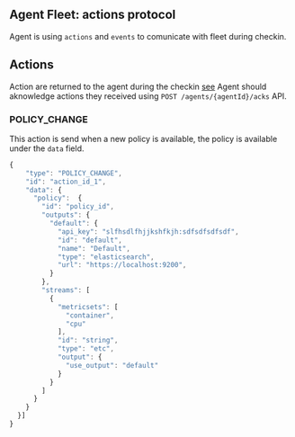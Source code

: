 ## Agent Fleet: actions protocol

Agent is using `actions` and `events` to comunicate with fleet during checkin.

## Actions

Action are returned to the agent during the checkin [see](./api/agents_checkin)
Agent should aknowledge actions they received using `POST /agents/{agentId}/acks` API.

### POLICY_CHANGE

This action is send when a new policy is available, the policy is available under the `data` field.

```js
{
    "type": "POLICY_CHANGE",
    "id": "action_id_1",
    "data": {
      "policy":  {
        "id": "policy_id",
        "outputs": {
          "default": {
            "api_key": "slfhsdlfhjjkshfkjh:sdfsdfsdfsdf",
            "id": "default",
            "name": "Default",
            "type": "elasticsearch",
            "url": "https://localhost:9200",
          }
        },
        "streams": [
          {
            "metricsets": [
              "container",
              "cpu"
            ],
            "id": "string",
            "type": "etc",
            "output": {
              "use_output": "default"
            }
          }
        ]
      }
    }
  }]
}
```
